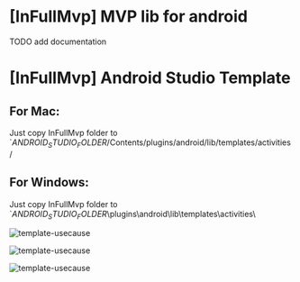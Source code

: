 [InFullMvp] MVP lib for android
==================================
TODO add documentation







[InFullMvp] Android Studio Template
==================================

For Mac:
--------
Just copy InFullMvp folder to `$ANDROID_STUDIO_FOLDER$/Contents/plugins/android/lib/templates/activities/

For Windows:
--------
Just copy InFullMvp folder to `$ANDROID_STUDIO_FOLDER$\plugins\android\lib\templates\activities\


![template-usecause](android-studio-plugin/template-usecause.png)



![template-usecause](https://bytebucket.org/infullmobile/infullmvpandroid/raw/7619f8116cdf99775eb3ff6f5f41b8b7b4033af7/android-studio-plugin/template_usecause.png)




![template-usecause](https://bytebucket.org/infullmobile/infullmvpandroid/raw/android-studio-plugin/template_usecause.png)